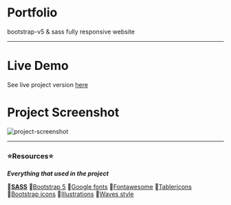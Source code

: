 # Portfolio
bootstrap-v5 &amp; sass fully responsive website
***
# Live Demo
See live project version [here](https://zita07.github.io/portfolio/)

# Project Screenshot
![project-screenshot](https://user-images.githubusercontent.com/35078852/138174495-2d5c9ec1-f492-49ac-a75a-bfb21fa8d61e.png)
***

### ⭐️Resources⭐️
***Everything that used in the project***

**🔗[SASS](https://sass-lang.com/guide)**
🔗[Bootstrap 5](https://getbootstrap.com/docs/5.1/getting-started/download/)
🔗[Google fonts](https://fonts.google.com)
🔗[Fontawesome](https://fontawesome.com/start)
🔗[Tablericons](https://tablericons.com)
🔗[Bootstrap icons](https://icons.getbootstrap.com)
🔗[Illustrations](https://www.manypixels.co/gallery)
🔗[Waves style](https://getwaves.io)
